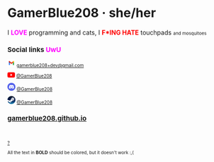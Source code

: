 # GamerBlue208 · she/her

I <font color="magenta">**LOVE**</font> programming and cats, I <font color="red">**F*ING HATE**</font> touchpads <font size="1">and mosquitoes

## Social links <font color="magenta">**UwU**</font>

<img src="/images/Gmail.png" height="18"> gamerblue208+dev@gmail.com

<img src="/images/Youtube.png" height="12"> [@GamerBlue208](https://www.youtube.com/@GamerBlue208)

<img src="/images/Discord.png" height="18"> [@GamerBlue208](https://discord.com/users/865498115360292894)

<img src="/images/Steam.png" height="18"> [@GamerBlue208](https://steamcommunity.com/id/GamerBlue208)
<br>
## [gamerblue208.github.io](https://gamerblue208.github.io)
<br>

[?](https://www.youtube.com/watch?v=dQw4w9WgXcQ)

All the text in **BOLD** should be colored, but it doesn't work :,(
